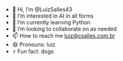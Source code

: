 - 👋 Hi, I’m @LuizSalles43
- 👀 I’m interested in AI in all forms
- 🌱 I’m currently learning Python
- 💞️ I’m looking to collaborate on as needed
- 📫 How to reach me luiz@csalles.com.br
- 😄 Pronouns: luiz
- ⚡ Fun fact: dogs

<!---
LuizSalles43/LuizSalles43 is a ✨ special ✨ repository because its `README.md` (this file) appears on your GitHub profile.
You can click the Preview link to take a look at your changes.
--->
